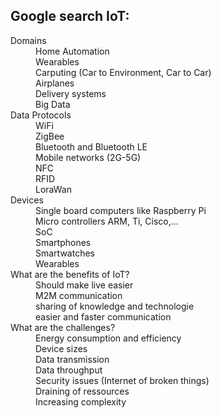 ## Google search IoT:
<dl>
  <dt>Domains</dt>
  <dd>Home Automation</dd>
  <dd>Wearables</dd>
  <dd>Carputing (Car to Environment, Car to Car)</dd>
  <dd>Airplanes</dd>
  <dd>Delivery systems</dd>
  <dd>Big Data</dd>

  <dt>Data Protocols</dt>
  <dd>WiFi</dd>
  <dd>ZigBee</dd>
  <dd>Bluetooth and Bluetooth LE</dd>
  <dd>Mobile networks (2G-5G)</dd>
  <dd>NFC</dd>
  <dd>RFID</dd>
  <dd>LoraWan</dd>
  
  <dt>Devices</dt>
  <dd>Single board computers like Raspberry Pi</dd>
  <dd>Micro controllers ARM, Ti, Cisco,...</dd>
  <dd>SoC</dd>
  <dd>Smartphones</dd>
  <dd>Smartwatches</dd>
  <dd>Wearables</dd>
  
  <dt>What are the benefits of IoT?</dt>
  <dd>Should make live easier</dd>
  <dd>M2M communication</dd>
  <dd>sharing of knowledge and technologie</dd>
  <dd>easier and faster communication</dd>
  
  <dt>What are the challenges?</dt>
  <dd>Energy consumption and efficiency</dd>
  <dd>Device sizes</dd>
  <dd>Data transmission</dd>
  <dd>Data throughput</dd>
  <dd>Security issues (Internet of broken things)</dd>
  <dd>Draining of ressources</dd>
  <dd>Increasing complexity</dd>
</dl>